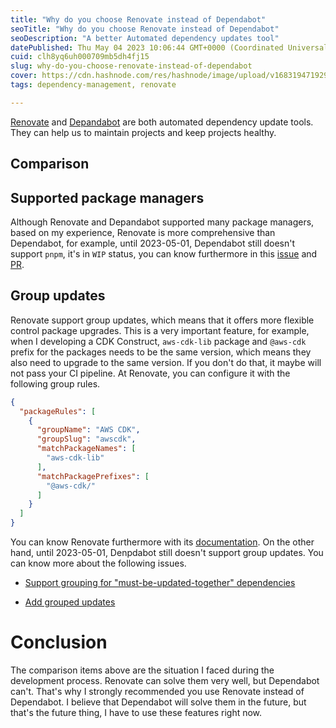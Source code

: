 ```yaml
---
title: "Why do you choose Renovate instead of Dependabot"
seoTitle: "Why do you choose Renovate instead of Dependabot"
seoDescription: "A better Automated dependency updates tool"
datePublished: Thu May 04 2023 10:06:44 GMT+0000 (Coordinated Universal Time)
cuid: clh8yq6uh000709mb5dh4fj15
slug: why-do-you-choose-renovate-instead-of-dependabot
cover: https://cdn.hashnode.com/res/hashnode/image/upload/v1683194719290/be00f492-11c6-40ed-8203-2879ec9a5c23.png
tags: dependency-management, renovate

---
```


[Renovate](https://www.mend.io/renovate/) and [Depandabot](https://github.com/dependabot) are both automated dependency update tools. They can help us to maintain projects and keep projects healthy.

## Comparison

## Supported package managers

Although Renovate and Depandabot supported many package managers, based on my experience, Renovate is more comprehensive than Dependabot, for example, until 2023-05-01, Dependabot still doesn't support `pnpm`, it's in `WIP` status, you can know furthermore in this [issue](https://github.com/dependabot/dependabot-core/issues/1736) and [PR](https://github.com/dependabot/dependabot-core/pull/7081).

## Group updates

Renovate support group updates, which means that it offers more flexible control package upgrades. This is a very important feature, for example, when I developing a CDK Construct, `aws-cdk-lib` package and `@aws-cdk` prefix for the packages needs to be the same version, which means they also need to upgrade to the same version. If you don't do that, it maybe will not pass your CI pipeline. At Renovate, you can configure it with the following group rules.

```json
{
  "packageRules": [
    {
      "groupName": "AWS CDK",
      "groupSlug": "awscdk",
      "matchPackageNames": [
        "aws-cdk-lib"
      ],
      "matchPackagePrefixes": [
        "@aws-cdk/"
      ]
    }
  ]
}
```

You can know Renovate furthermore with its [documentation](https://docs.renovatebot.com/). On the other hand, until 2023-05-01, Denpdabot still doesn't support group updates. You can know more about the following issues.

* [Support grouping for "must-be-updated-together" dependencies](https://github.com/dependabot/dependabot-core/issues/1296)
    
* [Add grouped updates](https://github.com/dependabot/dependabot-core/issues/1190)
    

# Conclusion

The comparison items above are the situation I faced during the development process. Renovate can solve them very well, but Dependabot can't. That's why I strongly recommended you use Renovate instead of Dependabot. I believe that Dependabot will solve them in the future, but that's the future thing, I have to use these features right now.
